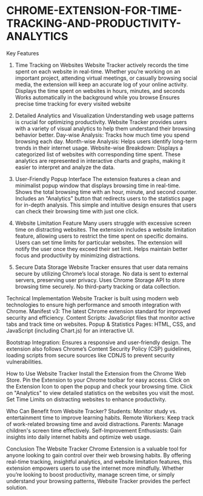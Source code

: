 # CHROME-EXTENSION-FOR-TIME-TRACKING-AND-PRODUCTIVITY-ANALYTICS

Key Features
1. Time Tracking on Websites
Website Tracker actively records the time spent on each website in real-time. Whether you’re working on an important project, attending virtual meetings, or casually browsing social media, the extension will keep an accurate log of your online activity.
Displays the time spent on websites in hours, minutes, and seconds
Works automatically in the background while you browse
Ensures precise time tracking for every visited website

2. Detailed Analytics and Visualization
Understanding web usage patterns is crucial for optimizing productivity. Website Tracker provides users with a variety of visual analytics to help them understand their browsing behavior better.
Day-wise Analysis: Tracks how much time you spend browsing each day.
Month-wise Analysis: Helps users identify long-term trends in their internet usage.
Website-wise Breakdown: Displays a categorized list of websites with corresponding time spent.
These analytics are represented in interactive charts and graphs, making it easier to interpret and analyze the data.

3. User-Friendly Popup Interface
The extension features a clean and minimalist popup window that displays browsing time in real-time.
Shows the total browsing time with an hour, minute, and second counter.
Includes an "Analytics" button that redirects users to the statistics page for in-depth analysis.
This simple and intuitive design ensures that users can check their browsing time with just one click.

4. Website Limitation Feature
Many users struggle with excessive screen time on distracting websites. The extension includes a website limitation feature, allowing users to restrict the time spent on specific domains.
Users can set time limits for particular websites.
The extension will notify the user once they exceed their set limit.
Helps maintain better focus and productivity by minimizing distractions.

5. Secure Data Storage
Website Tracker ensures that user data remains secure by utilizing Chrome’s local storage. No data is sent to external servers, preserving user privacy.
Uses Chrome Storage API to store browsing time securely.
No third-party tracking or data collection.

Technical Implementation
Website Tracker is built using modern web technologies to ensure high performance and smooth integration with Chrome.
Manifest v3: The latest Chrome extension standard for improved security and efficiency.
Content Scripts: JavaScript files that monitor active tabs and track time on websites.
Popup & Statistics Pages: HTML, CSS, and JavaScript (including Chart.js) for an interactive UI.

Bootstrap Integration: Ensures a responsive and user-friendly design.
The extension also follows Chrome’s Content Security Policy (CSP) guidelines, loading scripts from secure sources like CDNJS to prevent security vulnerabilities.

How to Use Website Tracker
Install the Extension from the Chrome Web Store.
Pin the Extension to your Chrome toolbar for easy access.
Click on the Extension Icon to open the popup and check your browsing time.
Click on "Analytics" to view detailed statistics on the websites you visit the most.
Set Time Limits on distracting websites to enhance productivity.

Who Can Benefit from Website Tracker?
Students: Monitor study vs. entertainment time to improve learning habits.
Remote Workers: Keep track of work-related browsing time and avoid distractions.
Parents: Manage children's screen time effectively.
Self-Improvement Enthusiasts: Gain insights into daily internet habits and optimize web usage.

Conclusion
The Website Tracker Chrome Extension is a valuable tool for anyone looking to gain control over their web browsing habits. By offering real-time tracking, insightful analytics, and website limitation features, this extension empowers users to use the internet more mindfully. Whether you’re looking to boost productivity, manage screen time, or simply understand your browsing patterns, Website Tracker provides the perfect solution.
